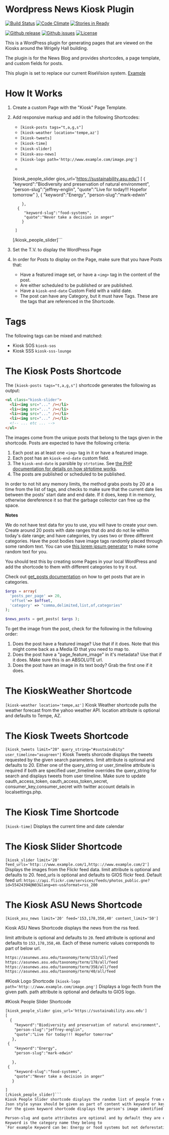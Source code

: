 Wordpress News Kiosk Plugin
===========================
[![Build Status](https://travis-ci.org/gios-asu/wordpress-news-kiosk-plugin.svg)](https://travis-ci.org/gios-asu/wordpress-news-kiosk-plugin) [![Code Climate](https://codeclimate.com/github/gios-asu/wordpress-news-kiosk-plugin/badges/gpa.svg)](https://codeclimate.com/github/gios-asu/wordpress-news-kiosk-plugin) [![Stories in Ready](https://badge.waffle.io/gios-asu/wordpress-news-kiosk-plugin.svg?label=ready&title=Ready)](http://waffle.io/gios-asu/wordpress-news-kiosk-plugin)

[![Github release](https://img.shields.io/github/release/gios-asu/wordpress-news-kiosk-plugin.svg?style=flat)](https://github.com/gios-asu/wordpress-news-kiosk-plugin/releases)
[![Github issues](https://img.shields.io/github/issues/gios-asu/wordpress-news-kiosk-plugin.svg?style=flat)](https://github.com/gios-asu/wordpress-news-kiosk-plugin/issues)
[![License](http://img.shields.io/:license-mit-blue.svg?style=flat)](https://github.com/gios-asu/wordpress-news-kiosk-plugin/blob/master/LICENSE.md)

This is a WordPress plugin for generating pages that are viewed on the Kiosks around the Wrigely Hall building.

The plugin is for the News Blog and provides shortcodes, a page template, and custom fields for posts.

This plugin is set to replace our current RiseVision system. [Example](http://preview.risevision.com/Viewer.html?type=presentation&id=77cdc8d3-f3a9-4978-9f7c-addf0c366cd5)

# How It Works

1. Create a custom Page with the "Kiosk" Page Template.
2. Add responsive markup and add in the following Shortcodes:
    * `[kiosk-posts tags="t,a,g,s"]`
    * `[kiosk-weather location='tempe,az']`
    * `[kiosk-tweets]`
    * `[kiosk-time]`
    * `[kiosk-slider]`
    * `[kiosk-asu-news]`
    * `[kiosk-logo path='http://www.example.com/image.png']`
    * ```html
    [kiosk_people_slider gios_url='https://sustainability.asu.edu']
        [
          {
            "keyword":"Biodiversity and preservation of natural environment",
            "person-slug":"jeffrey-englin",
            "quote":"Live for today!!! Hopefor tomorrow"
           },
         {
            "keyword":"Energy",
            "person-slug":"mark-edwin"

           },
         {
            "keyword-slug":"food-systems",
            "quote":"Never take a decision in anger"
           }

        ]
      [/kiosk_people_slider]```
3. Set the T.V. to display the WordPress Page
4. In order for Posts to display on the Page, make sure that you have Posts that:
    * Have a featured image set, or have a `<img>` tag in the content of the post.
    * Are either scheduled to be published or are published.
    * Have a `kiosk-end-date` Custom Field with a valid date.
    * The post can have any Category, but it must have Tags.  These are the tags that are referenced in the Shortcode.

# Tags

The following tags can be mixed and matched:

* Kiosk SOS `kiosk-sos`
* Kiosk SSS `kiosk-sss-lounge`

# The Kiosk Posts Shortcode

The `[kiosk-posts tags="t,a,g,s"]` shortcode generates the following as output:

```html
<ul class="kiosk-slider">
  <li><img src="..." /></li>
  <li><img src="..." /></li>
  <li><img src="..." /></li>
  <li><img src="..." /></li>
  <!-- ... etc ... -->
</ul>
```

The images come from the unique posts that belong to the tags given in the shortcode.  Posts are expected to have the following criteria:

1. Each post as at least one `<img>` tag in it or have a featured image.
2. Each post has an `kiosk-end-date` custom field.
4. The `kiosk-end-date` is parsible by `strtotime`.  See [the PHP documentation for details on how strtotime works](http://php.net/manual/en/function.strtotime.php).
4. The posts are published or scheduled to be published.

In order to not hit any memory limits, the method grabs posts by 20 at a time from the list of tags, and checks to make sure
that the current date lies between the posts' start date and end date.  If it does, keep it in memory, otherwise
dereference it so that the garbage collector can free up the space.

**Notes**

We do not have test data for you to use, you will have to create your own. Create around 20 posts with date ranges that do and do not
lie within today's date range; and have categories, try uses two or three different categories.  Have the post bodies have 
image tags randomly placed through some random text. You can use
[this lorem ipsum generator](http://www.lipsum.com/) to make some random text for you.

You should test this by creating some Pages in your local WordPress and add the shortcode to them with different categories to try it out.

Check out [get_posts documentation](http://codex.wordpress.org/Template_Tags/get_posts) on how to get posts that are in categories.  

```php
$args = array(
  'posts_per_page' => 20,
  'offset'=> $offset,
  'category' => "comma,delimited,list,of,categories"
);

$news_posts = get_posts( $args );
```

To get the image from the post, check for the following in the following order:

1. Does the post have a featured image?  Use that if it does.  Note that this might come back as a Media ID that you need to map to.
2. Does the post have a "page_feature_image" in it's metadata?  Use that if it does.  Make sure this is an ABSOLUTE url.
3. Does the post have an image in its text body?  Grab the first one if it does.


# The KioskWeather Shortcode

`[kiosk-weather location='tempe,az']`
Kiosk Weather shortcode pulls the weather forecast from the yahoo weather API. 
location attribute is optional and defaults to Tempe, AZ.

# The Kiosk Tweets Shortcode

`[kiosk_tweets limit="20" query_string="#sustainabity" user_timeline="asugreen"]`
Kiosk Tweets shorcode displays the tweets requested by the given search parameters.
 limit attribute is optional and defaults to 20.
 Either one of the query_string or user_timeline attribute is required if both are specified user_timeline overrides the query_string for search and displays tweets from user timeline.
 Make sure to update oauth_access_token, oauth_access_token_secret, consumer_key,consumer_secret with twitter account details in localsettings.php.

# The Kiosk Time Shortcode

`[kiosk-time]`
Displays the current time and date calendar

# The Kiosk Slider Shortcode

`[kiosk_slider limit='20' feed_urls='http:://www.example.com/1,http:://www.example.com/2']`
Displays the images from the Flickr feed data.
limit attribute is optional and defaults to 20.
feed_urls is optional and defaults to GIOS flickr feed.
Default feed url: `https://api.flickr.com/services/feeds/photos_public.gne?id=55424394@N03&lang=en-us&format=rss_200`

# The Kiosk ASU News Shortcode
`[kiosk_asu_news limit='20' feed='153,178,358,40' content_limit='50']`

Kiosk ASU News Shortcode displays the news from the rss feed.

limit attribute is optional and defaults to `20`.
feed attribute is optional and defaults to `153,178,358,40`. Each of these numeric values correponds to part of below url.

```html
https://asunews.asu.edu/taxonomy/term/153/all/feed
https://asunews.asu.edu/taxonomy/term/178/all/feed
https://asunews.asu.edu/taxonomy/term/358/all/feed
https://asunews.asu.edu/taxonomy/term/40/all/feed
```
#Kiosk Logo Shortcode
`[kiosk-logo path='http:://www.example.com/image.png']`
Displays a logo fecth from the given path.
path attribute is optional and defaults to GIOS logo.

#Kiosk People Slider Shortcode
```html
[kiosk_people_slider gios_url='https://sustainability.asu.edu']
[
  {
    "keyword":"Biodiversity and preservation of natural environment",
    "person-slug":"jeffrey-englin",
    "quote":"Live for today!!! Hopefor tomorrow"
   },
 {
    "keyword":"Energy",
    "person-slug":"mark-edwin"

   },
 {
    "keyword-slug":"food-systems",
    "quote":"Never take a decision in anger"
   }

]
[/kiosk_people_slider]```
Kiosk People Slider shortcode displays the random list of people from each category they belong to and scrolls through different keywords available. 
Json style synax should be given as part of content with keyword or keyword-slug, person-slug, quote.
For the given keyword shortcode displays the person's image identified using person-slug is displayed as featued image for that keyword and given quote is shown next to it.

Person-slug and quote attributes are optional and by default they are empty.
Keyword is the category name they belong to 
`For example Keyword can be: Energy or food systems but not deforestation`



